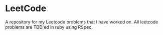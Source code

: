 # LeetCode

A repository for my Leetcode problems that I have worked on. All leetcode problems are TDD'ed in ruby using RSpec.
